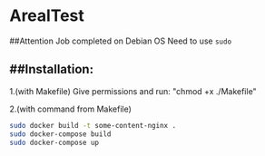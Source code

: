 # ArealTest

##Attention
Job completed on Debian OS
Need to use `sudo`

##Installation:
-----------

1.(with Makefile)
Give permissions and run: "chmod +x ./Makefile"

2.(with command from Makefile)
```bash
sudo docker build -t some-content-nginx .
sudo docker-compose build
sudo docker-compose up
```
